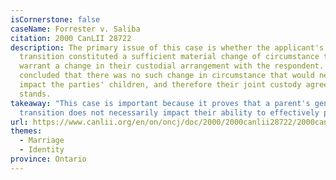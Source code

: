 ```yaml
---
isCornerstone: false
caseName: Forrester v. Saliba
citation: 2000 CanLII 28722
description: The primary issue of this case is whether the applicant's gender
  transition constituted a sufficient material change of circumstance that would
  warrant a change in their custodial arrangement with the respondent. The OHRT
  concluded that there was no such change in circumstance that would negatively
  impact the parties' children, and therefore their joint custody agreement
  stands.
takeaway: "This case is important because it proves that a parent's gender
  transition does not necessarily impact their ability to effectively parent. "
url: https://www.canlii.org/en/on/oncj/doc/2000/2000canlii28722/2000canlii28722.html?autocompleteStr=forrester%20v%20&autocompletePos=4
themes:
  - Marriage
  - Identity
province: Ontario
---
```

